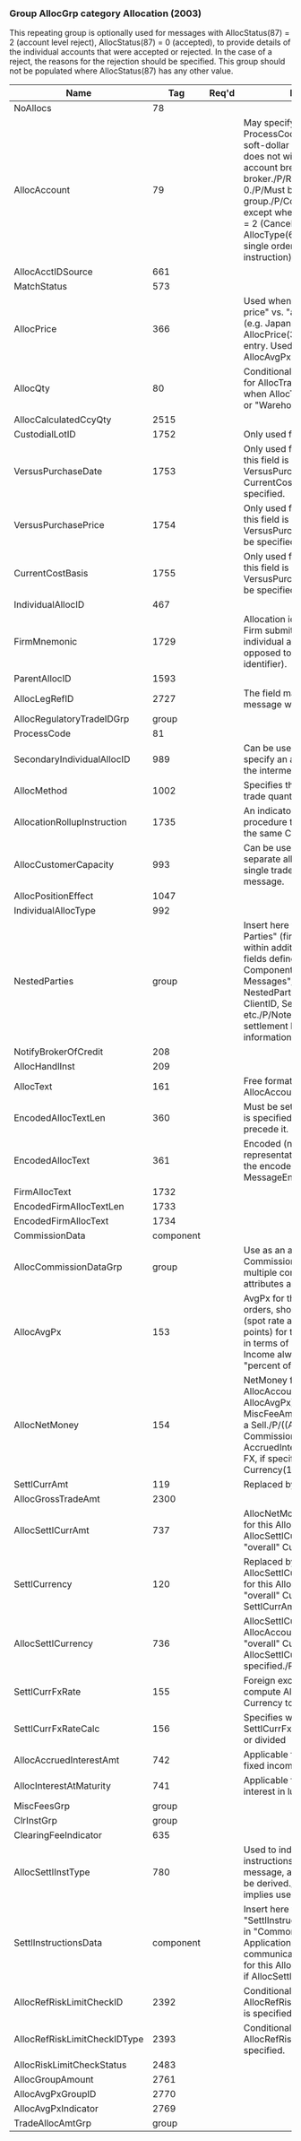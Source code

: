 ### Group AllocGrp category Allocation (2003)

This repeating group is optionally used for messages with AllocStatus(87) = 2 (account level reject), AllocStatus(87) = 0 (accepted), to provide details of the individual accounts that were accepted or rejected. In the case of a reject, the reasons for the rejection should be specified. This group should not be populated where AllocStatus(87) has any other value.

| Name                         | Tag       | Req'd | Documentation                                                                                                                               |
|------------------------------|-----------|----------|-------------------------------------------------------------------------------------------------------------------------------|
| NoAllocs                     | 78        |       |                                                                                                                                |
| AllocAccount                 | 79        |       | May specify the broker of credit if ProcessCode(81) is step-out or soft-dollar step-out and Institution does not wish to disclose individual account breakdowns to the executing broker./P/Required if NoAllocs(78) > 0./P/Must be first field in repeating group./P/Conditionally required except when for AllocTransType(71) = 2 (Cancel), or when AllocType(626) = 5 (Ready-To-Book single order) or 7 (Warehouse instruction). |
| AllocAcctIDSource            | 661       |       |                                                                                                                                |
| MatchStatus                  | 573       |       |                                                                                                                                |
| AllocPrice                   | 366       |       | Used when performing "executed price" vs. "average price" allocations (e.g. Japan). AllocAccount(79) plus AllocPrice(366) form a unique Allocs entry. Used in lieu of AllocAvgPx(153).                                                                                                                               |
| AllocQty                     | 80        |       | Conditionally required except when for AllocTransType="Cancel", or when AllocType= "Ready-To-Book" or "Warehouse instruction".                                                                                                                               |
| AllocCalculatedCcyQty        | 2515      |       |                                                                                                                                |
| CustodialLotID               | 1752      |       | Only used for specific lot trades.                                                                                                                               |
| VersusPurchaseDate           | 1753      |       | Only used for specific lot trades. If this field is used, either VersusPurchasePrice(1754) or CurrentCostBasis(1755) should be specified.                                                                                                                               |
| VersusPurchasePrice          | 1754      |       | Only used for specific lot trades. If this field is used, VersusPurchaseDate(1753) should be specified.                                                                                                                               |
| CurrentCostBasis             | 1755      |       | Only used for specific lot trades. If this field is used, VersusPurchaseDate(1753) should be specified                                                                                                                               |
| IndividualAllocID            | 467       |       |                                                                                                                                |
| FirmMnemonic                 | 1729      |       | Allocation identifier assigned by the Firm submitting the allocation for an individual allocation instruction (as opposed to the overall message level identifier).                                                                                                                               |
| ParentAllocID                | 1593      |       |                                                                                                                                |
| AllocLegRefID                | 2727      |       | The field may not be used in any message where there are no legs.                                                                                                                               |
| AllocRegulatoryTradeIDGrp    | group     |       |                                                                                                                                |
| ProcessCode                  | 81        |       |                                                                                                                                |
| SecondaryIndividualAllocID   | 989       |       | Can be used by an intermediary to specify an allocation ID assigned by the intermediary's system.                                                                                                                               |
| AllocMethod                  | 1002      |       | Specifies the method under which a trade quantity was allocated.                                                                                                                               |
| AllocationRollupInstruction  | 1735      |       | An indicator to override the normal procedure to roll up allocations for the same Carry Firm.                                                                                                                               |
| AllocCustomerCapacity        | 993       |       | Can be used for granular reporting of separate allocation detail within a single trade report or allocation message.                                                                                                                               |
| AllocPositionEffect          | 1047      |       |                                                                                                                                |
| IndividualAllocType          | 992       |       |                                                                                                                                |
| NestedParties                | group     |       | Insert here the set of "Nested Parties" (firm identification "nested" within additional repeating group) fields defined in "Common Components of Application Messages"/P/Used for NestedPartyRole=BrokerOfCredit, ClientID, Settlement location (PSET), etc./P/Note: this field can be used for settlement location (PSET) information.                                                                                            |
| NotifyBrokerOfCredit         | 208       |       |                                                                                                                                |
| AllocHandlInst               | 209       |       |                                                                                                                                |
| AllocText                    | 161       |       | Free format text field related to this AllocAccount                                                                                                                               |
| EncodedAllocTextLen          | 360       |       | Must be set if EncodedAllocText field is specified and must immediately precede it.                                                                                                                               |
| EncodedAllocText             | 361       |       | Encoded (non-ASCII characters) representation of the AllocText field in the encoded format specified via the MessageEncoding field.                                                                                                                               |
| FirmAllocText                | 1732      |       |                                                                                                                                |
| EncodedFirmAllocTextLen      | 1733      |       |                                                                                                                                |
| EncodedFirmAllocText         | 1734      |       |                                                                                                                                |
| CommissionData               | component |       |                                                                                                                                |
| AllocCommissionDataGrp       | group     |       | Use as an alternative to CommissionData component if multiple commissions or enhanced attributes are needed.                                                                                                                               |
| AllocAvgPx                   | 153       |       | AvgPx for this AllocAccount. For F/X orders, should be the "all-in" rate (spot rate adjusted for forward points) for this allocation, expressed in terms of Currency(15). For Fixed Income always express value as "percent of par".                                                                                                                               |
| AllocNetMoney                | 154       |       | NetMoney for this AllocAccount/P/((AllocQty * AllocAvgPx) - Commission - sum of MiscFeeAmt + AccruedInterestAmt) if a Sell./P/((AllocQty * AllocAvgPx) + Commission + sum of MiscFeeAmt + AccruedInterestAmt) if a Buy./P/For FX, if specified, expressed in terms of Currency(15).                                                                                                                               |
| SettlCurrAmt                 | 119       |       | Replaced by AllocSettlCurrAmt                                                                                                                               |
| AllocGrossTradeAmt           | 2300      |       |                                                                                                                                |
| AllocSettlCurrAmt            | 737       |       | AllocNetMoney in AllocSettlCurrency for this AllocAccount if AllocSettlCurrency is different from "overall" Currency                                                                                                                               |
| SettlCurrency                | 120       |       | Replaced by AllocSettlCurrency/P/SettlCurrency for this AllocAccount if different from "overall" Currency. Required if SettlCurrAmt is specified.                                                                                                                               |
| AllocSettlCurrency           | 736       |       | AllocSettlCurrency for this AllocAccount if different from "overall" Currency./P/Required if AllocSettlCurrAmt is specified./P/Required for NDFs.                                                                                                                               |
| SettlCurrFxRate              | 155       |       | Foreign exchange rate used to compute AllocSettlCurrAmt from Currency to AllocSettlCurrency                                                                                                                               |
| SettlCurrFxRateCalc          | 156       |       | Specifies whether the SettlCurrFxRate should be multiplied or divided                                                                                                                               |
| AllocAccruedInterestAmt      | 742       |       | Applicable for Convertible Bonds and fixed income                                                                                                                               |
| AllocInterestAtMaturity      | 741       |       | Applicable for securities that pay interest in lump-sum at maturity                                                                                                                               |
| MiscFeesGrp                  | group     |       |                                                                                                                                |
| ClrInstGrp                   | group     |       |                                                                                                                                |
| ClearingFeeIndicator         | 635       |       |                                                                                                                                |
| AllocSettlInstType           | 780       |       | Used to indicate whether settlement instructions are provided on this message, and if not, how they are to be derived./P/Absence of this field implies use of default instructions.                                                                                                                               |
| SettlInstructionsData        | component |       | Insert here the set of "SettlInstructionsData" fields defined in "Common Components of Application Messages"/P/Used to communicate settlement instructions for this AllocAccount detail. Required if AllocSettlInstType = 2 or 3.                                                                                                                               |
| AllocRefRiskLimitCheckID     | 2392      |       | Conditionally required when AllocRefRiskLimitCheckIDType(2393) is specified.                                                                                                                               |
| AllocRefRiskLimitCheckIDType | 2393      |       | Conditionally required when AllocRefRiskLimitCheckID(2392) is specified.                                                                                                                               |
| AllocRiskLimitCheckStatus    | 2483      |       |                                                                                                                                |
| AllocGroupAmount             | 2761      |       |                                                                                                                                |
| AllocAvgPxGroupID            | 2770      |       |                                                                                                                                |
| AllocAvgPxIndicator          | 2769      |       |                                                                                                                                |
| TradeAllocAmtGrp             | group     |       |                                                                                                                                |

